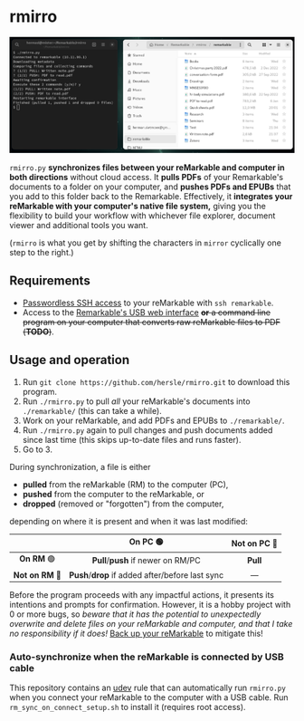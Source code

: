 # rmirro

![Screenshot](screenshot.png)

`rmirro.py` **synchronizes files between your reMarkable and computer in both directions** without cloud access.
It **pulls PDFs** of your Remarkable's documents to a folder on your computer,
and **pushes PDFs and EPUBs** that you add to this folder back to the Remarkable.
Effectively, it **integrates your reMarkable with your computer's native file system,**
giving you the flexibility to build your workflow with whichever file explorer, document viewer and additional tools you want.

(`rmirro` is what you get by shifting the characters in `mirror` cyclically one step to the right.)

## Requirements

* [Passwordless SSH access](https://remarkablewiki.com/tech/ssh#passwordless_login_with_ssh_keys) to your reMarkable with `ssh remarkable`.
* Access to the [Remarkable's USB web interface](https://remarkablewiki.com/tech/webinterface)
  ~~**or** a command line program on your computer that converts raw reMarkable files to PDF (**TODO**)~~.

## Usage and operation

1. Run `git clone https://github.com/hersle/rmirro.git` to download this program.
2. Run `./rmirro.py` to pull *all* your reMarkable's documents into `./remarkable/` (this can take a while).
3. Work on your reMarkable, and add PDFs and EPUBs to `./remarkable/`.
4. Run `./rmirro.py` again to pull changes and push documents added since last time (this skips up-to-date files and runs faster).
5. Go to 3.

During synchronization, a file is either

* **pulled** from the reMarkable (RM) to the computer (PC),
* **pushed** from the computer to the reMarkable, or
* **dropped** (removed or "forgotten") from the computer,

depending on where it is present and when it was last modified:

|                  | **On PC** 🟢                                      | **Not on PC** 🔴 |
|:----------------:|:-------------------------------------------------:|:----------------:|
| **On RM** 🟢     | **Pull**/**push** if newer on RM/PC               | **Pull**         |
| **Not on RM** 🔴 | **Push**/**drop** if added after/before last sync |         —        |

Before the program proceeds with any impactful actions, it presents its intentions and prompts for confirmation.
However, it is a hobby project with 0 or more bugs,
so *beware that it has the potential to unexpectedly overwrite and delete files on your reMarkable and computer, and that I take no responsibility if it does!*
[Back up your reMarkable](https://remarkablewiki.com/tech/file_transfer#making_local_backups) to mitigate this!

### Auto-synchronize when the reMarkable is connected by USB cable

This repository contains an [udev](https://en.wikipedia.org/wiki/Udev) rule
that can automatically run `rmirro.py` when you connect your reMarkable to the computer with a USB cable.
Run `rm_sync_on_connect_setup.sh` to install it (requires root access).
